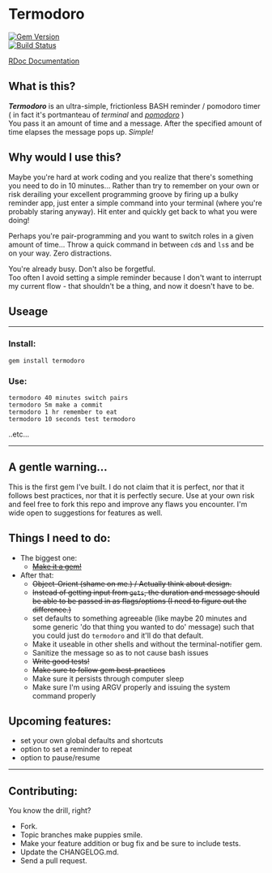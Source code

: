 # Termodoro

[![Gem Version](https://badge.fury.io/rb/termodoro.png)](http://badge.fury.io/rb/termodoro)  
[![Build Status](https://travis-ci.org/vcavallo/termodoro.png)](https://travis-ci.org/vcavallo/termodoro)

[RDoc Documentation](http://rdoc.info/github/vcavallo/termodoro/master/frames)

## What is this?

***Termodoro*** is an ultra-simple, frictionless BASH reminder / pomodoro timer ( in fact it's portmanteau of *terminal* and *[pomodoro](http://en.wikipedia.org/wiki/Pomodoro_Technique)* )  
You pass it an amount of time and a message. After the specified amount of time elapses the message pops up. *Simple!*

## Why would I use this?

Maybe you're hard at work coding and you realize that there's something you need to do in 10 minutes… Rather than try to remember on your own or risk derailing your excellent programming groove by firing up a bulky reminder app, just enter a simple command into your terminal (where you're probably staring anyway). Hit enter and quickly get back to what you were doing!  

Perhaps you're pair-programming and you want to switch roles in a given amount of time… Throw a quick command in between `cd`s and `ls`s and be on your way. Zero distractions. 

You're already busy. Don't also be forgetful.  
Too often I avoid setting a simple reminder because I don't want to interrupt my current flow - that shouldn't be a thing, and now it doesn't have to be.

## Useage

-----

### Install:

`gem install termodoro`

### Use:

`termodoro 40 minutes switch pairs`  
`termodoro 5m make a commit`  
`termodoro 1 hr remember to eat`  
`termodoro 10 seconds test termodoro`

..etc...

-----

## A gentle warning…

This is the first gem I've built. I do not claim that it is perfect, nor that it follows best practices, nor that it is perfectly secure. Use at your own risk and feel free to fork this repo and improve any flaws you encounter. I'm wide open to suggestions for features as well.

## Things I need to do:

- The biggest one:
  - ~~[Make it a gem!](https://rubygems.org/gems/termodoro)~~ 
- After that:
  - ~~Object-Orient (shame on me.) / Actually think about design.~~
  - ~~Instead of getting input from `gets`, the duration and message should be able to be passed in as flags/options (I need to figure out the difference.)~~
  - set defaults to something agreeable (like maybe 20 minutes and some generic 'do that thing you wanted to do' message) such that you could just do `termodoro` and it'll do that default.
  - Make it useable in other shells and without the terminal-notifier gem.
  - Sanitize the message so as to not cause bash issues
  - ~~Write good tests!~~
  - ~~Make sure to follow gem best-practices~~
  - Make sure it persists through computer sleep
  - Make sure I'm using ARGV properly and issuing the system command properly

## Upcoming features:

- set your own global defaults and shortcuts
- option to set a reminder to repeat
- option to pause/resume

-----

## Contributing:

You know the drill, right?

* Fork.
* Topic branches make puppies smile.
* Make your feature addition or bug fix and be sure to include tests.
* Update the CHANGELOG.md.
* Send a pull request.
